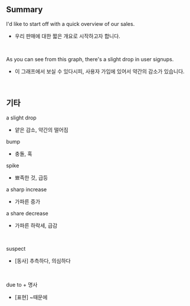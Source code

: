 ## Summary

I'd like to start off with a quick overview of our sales.
- 우리 판매에 대한 짧은 개요로 시작하고자 합니다.

<br>

As you can see from this graph, there's a slight drop in user signups.
- 이 그래프에서 보실 수 있다시피, 사용자 가입에 있어서 약간의 감소가 있습니다.

<br>

## 기타

a slight drop
- 얕은 감소, 약간의 떨어짐

bump
- 충돌, 혹

spike
- 뾰족한 것, 급등

a sharp increase
- 가파른 증가

a share decrease
- 가파른 하락세, 급감

<br>

suspect
- [동사] 추측하다, 의심하다

<br>

due to + 명사
- [표현] ~때문에
